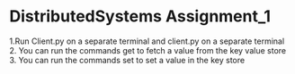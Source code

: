 # DistributedSystems Assignment_1

1.Run Client.py on a separate terminal and client.py on a separate terminal
2. You can run the commands get <key> to fetch a value from the key value store
3. You can run the commands set <key> <value> to set a value in the key store
